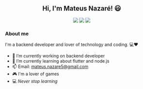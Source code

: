 <h2 align="center">Hi, I'm Mateus Nazaré! 😃 </h2>

<div align="center">
  <a href="https://www.linkedin.com/in/mateus-nazar%C3%A9-tavares-355203187/" target="_blank"><img src="https://img.shields.io/badge/LinkedIn-0077B5?style=for-the-badge&logo=linkedin&logoColor=white" target="_blank"></a>
  <a href="https://www.facebook.com/mateus.nazare.9/about" target="_blank"><img src="https://img.shields.io/badge/Facebook-1877F2?style=for-the-badge&logo=facebook&logoColor=white" target="_blank"></a>
  <a href="https://www.instagram.com/mateus_tavares11/tagged/?hl=pt-br" target="_blank"><img src="https://img.shields.io/badge/Instagram-E4405F?style=for-the-badge&logo=instagram&logoColor=white" target="_blank"></a>
</div>

<h3>About me</h3>
<p> I'm a backend developer and lover of technology and coding. 💻❤️ </p>

- 🔭 I’m currently working on backend developer
- 🌱 I’m currently learning about flutter and node.js
- 📫 Email: mateus.nazare5@gmail.com
- 🎮 I'm a lover of games
- 💻 *Never stop learning*

